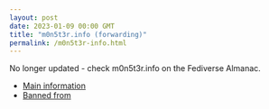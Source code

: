 ```yaml
---
layout: post
date: 2023-01-09 00:00 GMT
title: "m0n5t3r.info (forwarding)"
permalink: /m0n5t3r-info.html
---
```


No longer updated - check m0n5t3r.info on the Fediverse Almanac.

* [Main information](https://www.fediversealmanac.com/api/v1/instances/m0n5t3r.info)
* [Banned from](https://www.fediversealmanac.com/api/v1/instances/m0n5t3r.info/banned_from)

